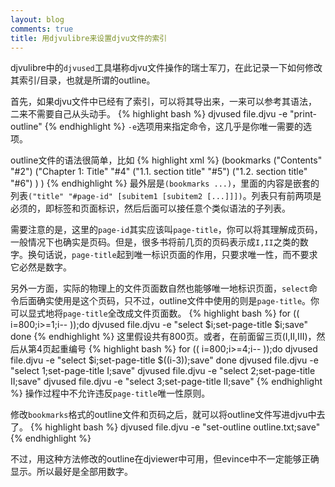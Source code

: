 ```yaml
---
layout: blog
comments: true
title: 用djvulibre来设置djvu文件的索引
---
```


djvulibre中的`djvused`工具堪称djvu文件操作的瑞士军刀，在此记录一下如何修改其索引/目录，也就是所谓的outline。

首先，如果djvu文件中已经有了索引，可以将其导出来，一来可以参考其语法，二来不需要自己从头动手。
{% highlight bash %}
djvused file.djvu -e "print-outline"
{% endhighlight %}
`-e`选项用来指定命令，这几乎是你唯一需要的选项。

outline文件的语法很简单，比如
{% highlight xml %}
(bookmarks
 ("Contents"
  "#2")
 ("Chapter 1: Title"
  "#4"
  ("1.1. section title"
  "#5")
  ("1.2. section title"
  "#6")
  )
)
{% endhighlight %}
最外层是`(bookmarks ...)`，里面的内容是嵌套的列表`("title" "#page-id" [subitem1 [subitem2 [...]]])`。列表只有前两项是必须的，即标签和页面标识，然后后面可以接任意个类似语法的子列表。

需要注意的是，这里的`page-id`其实应该叫`page-title`，你可以将其理解成页码，一般情况下也确实是页码。但是，很多书将前几页的页码表示成`I,II`之类的数字。换句话说，`page-title`起到唯一标识页面的作用，只要求唯一性，而不要求它必然是数字。

另外一方面，实际的物理上的文件页面数自然也能够唯一地标识页面，`select`命令后面确实使用是这个页码，只不过，outline文件中使用的则是`page-title`。你可以显式地将`page-title`全改成文件页面数。
{% highlight bash %}
for (( i=800;i>=1;i-- ));do
	djvused file.djvu -e "select $i;set-page-title $i;save"
done
{% endhighlight %}
这里假设共有800页。或者，在前面留三页(I,II,III)，然后从第4页起重编号
{% highlight bash %}
for (( i=800;i>=4;i-- ));do
	djvused file.djvu -e "select $i;set-page-title $((i-3));save"
done
djvused file.djvu -e "select 1;set-page-title I;save"
djvused file.djvu -e "select 2;set-page-title II;save"
djvused file.djvu -e "select 3;set-page-title II;save"
{% endhighlight %}
操作过程中不允许违反`page-title`唯一性原则。

修改`bookmarks`格式的outline文件和页码之后，就可以将outline文件写进djvu中去了。
{% highlight bash %}
djvused file.djvu -e "set-outline outline.txt;save"
{% endhighlight %}

不过，用这种方法修改的outline在djviewer中可用，但evince中不一定能够正确显示。所以最好是全部用数字。

